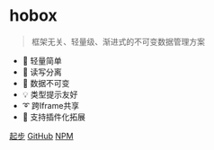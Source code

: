 # hobox


> 框架无关、轻量级、渐进式的不可变数据管理方案


<ul>
  <div style="text-align: left;display: inline-block;">
    <li>🎈 轻量简单</li>
    <li>📝 读写分离</li>
    <li>📌 数据不可变</li>
    <li>💡 类型提示友好</li>
    <li>➰ 跨Iframe共享</li>
    <li>🔩 支持插件化拓展</li>
  </div>
  </ul>


[起步](#main)
[GitHub](https://github.com/Keylenn/boxjs)
[NPM](https://www.npmjs.com/package/@hobox/core)
